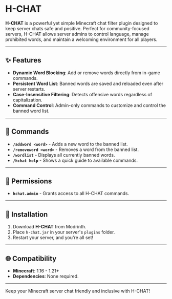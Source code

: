 # H-CHAT

**H-CHAT** is a powerful yet simple Minecraft chat filter plugin designed to keep server chats safe and positive. Perfect for community-focused servers, H-CHAT allows server admins to control language, manage prohibited words, and maintain a welcoming environment for all players.

---

## ✨ Features
- **Dynamic Word Blocking**: Add or remove words directly from in-game commands.
- **Persistent Word List**: Banned words are saved and reloaded even after server restarts.
- **Case-Insensitive Filtering**: Detects offensive words regardless of capitalization.
- **Command Control**: Admin-only commands to customize and control the banned word list.

---

## 🚀 Commands
- **`/addword <word>`** - Adds a new word to the banned list.
- **`/removeword <word>`** - Removes a word from the banned list.
- **`/wordlist`** - Displays all currently banned words.
- **`/hchat help`** - Shows a quick guide to available commands.

---

## 📄 Permissions
- **`hchat.admin`** - Grants access to all H-CHAT commands.

---

## 🔧 Installation
1. Download **H-CHAT** from Modrinth.
2. Place `h-chat.jar` in your server's `plugins` folder.
3. Restart your server, and you're all set!

---

## 🌐 Compatibility
- **Minecraft**: 1.16 - 1.21+
- **Dependencies**: None required.

---

Keep your Minecraft server chat friendly and inclusive with H-CHAT!
